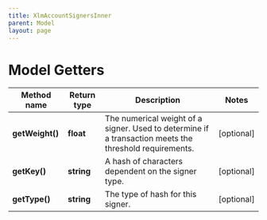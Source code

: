 ```yaml
---
title: XlmAccountSignersInner
parent: Model
layout: page
---
```


# Model Getters

Method name | Return type | Description | Notes
------------ | ------------- | ------------- | -------------
**getWeight()** | **float** | The numerical weight of a signer. Used to determine if a transaction meets the threshold requirements. | [optional]
**getKey()** | **string** | A hash of characters dependent on the signer type. | [optional]
**getType()** | **string** | The type of hash for this signer. | [optional]

